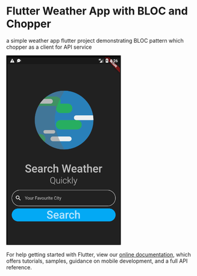
# Flutter Weather App with BLOC and Chopper

a simple weather app flutter project demonstrating BLOC pattern which chopper as a client  for API service
 

![alt text](https://github.com/TheKurdishProgrammer/Weather_Bloc_Flutter/blob/master/assets/weather.png?raw=true)

For help getting started with Flutter, view our
[online documentation](https://flutter.dev/docs), which offers tutorials,
samples, guidance on mobile development, and a full API reference.


